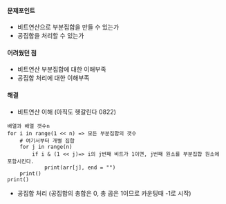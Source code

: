 #### 문제포인트 
- 비트연산으로 부분집합을 만들 수 있는가
- 공집합을 처리할 수 있는가

#### 어려웠던 점
- 비트연산 부분집합에 대한 이해부족
- 공집합 처리에 대한 이해부족

#### 해결
- 비트연산 이해 (아직도 헷갈린다 0822)
```
배열과 배열 갯수n
for i in range(1 << n) => 모든 부분집합의 갯수
    # 여기서부터 개별 집합
    for j in range(n)
        if i & (1 << j)=> i의 j번째 비트가 1이면, j번째 원소를 부분집합 원소에 포함시킨다.
            print(arr[j], end = "")
    print()
print()    
```
- 공집합 처리 (공집합의 총합은 0, 총 곱은 1이므로 카운팅때 -1로 시작)
